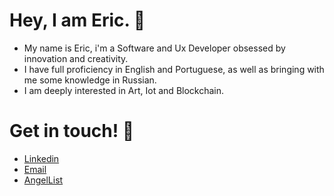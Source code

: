 # Hey, I am Eric. 🌌
* My name is Eric, i'm a Software and Ux Developer obsessed by innovation and creativity.
* I have full proficiency in English and Portuguese, as well as bringing with me some knowledge in Russian.
* I am deeply interested in Art, Iot and Blockchain.
# Get in touch! 📲
* [Linkedin](https://www.linkedin.com/in/geteric/)
* [Email](mailto:ericviana1369@gmail.com)
* [AngelList](https://angel.co/u/geteric)



